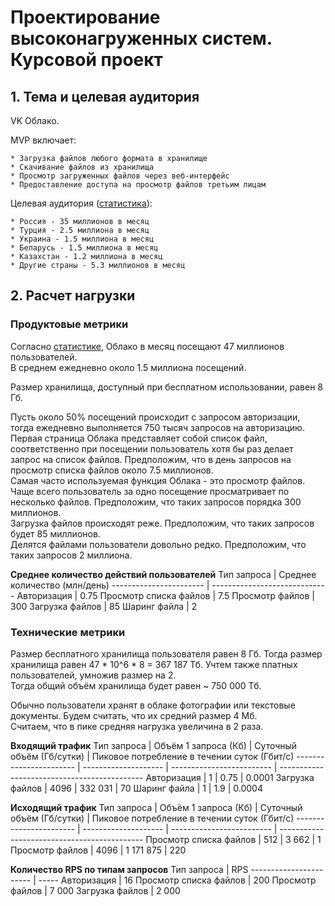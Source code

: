 # Проектирование высоконагруженных систем. Курсовой проект

## 1. Тема и целевая аудитория

VK Облако.

MVP включает:

    * Загрузка файлов любого формата в хранилище  
    * Скачивание файлов из хранилища  
    * Просмотр загруженных файлов через веб-интерфейс  
    * Предоставление доступа на просмотр файлов третьим лицам  

Целевая аудитория ([статистика](https://www.similarweb.com/ru/website/cloud.mail.ru/#traffic)):

    * Россия - 35 миллионов в месяц
    * Турция - 2.5 миллиона в месяц
    * Украина - 1.5 миллиона в месяц
    * Беларусь - 1.5 миллиона в месяц
    * Казахстан - 1.2 миллиона в месяц
    * Другие страны - 5.3 миллионов в месяц

## 2. Расчет нагрузки

### Продуктовые метрики

Согласно [статистике](https://www.similarweb.com/ru/website/cloud.mail.ru/#traffic), Облако в месяц посещают 47 миллионов пользователей.  
В среднем ежедневно около 1.5 миллиона посещений.  

Размер хранилища, доступный при бесплатном использовании, равен 8 Гб.  

Пусть около 50% посещений происходит с запросом авторизации, тогда ежедневно выполняется 750 тысяч запросов на авторизацию.  
Первая страница Облака представляет собой список файл, соответственно при посещении пользователь хотя бы раз делает запрос на список файлов. Предположим, что в день запросов на просмотр списка файлов около 7.5 миллионов.  
Самая часто используемая функция Облака - это просмотр файлов. Чаще всего пользователь за одно посещение просматривает по несколько файлов. Предположим, что таких запросов порядка 300 миллионов.  
Загрузка файлов происходят реже. Предположим, что таких запросов будет 85 миллионов.  
Делятся файлами пользователи довольно редко. Предположим, что таких запросов 2 миллиона.  

**Среднее количество действий пользователей**
Тип запроса             | Среднее количество (млн/день)
----------------------- | -----------------------------
Авторизация             | 0.75
Просмотр списка файлов  | 7.5
Просмотр файлов         | 300
Загрузка файлов         | 85
Шаринг файла            | 2

### Технические метрики

Размер бесплатного хранилища пользователя равен 8 Гб. Тогда размер хранилища равен 47 * 10^6 * 8 = 367 187 Тб. Учтем также платных пользователей, умножив размер на 2.  
Тогда общий объём хранилища будет равен ~ 750 000 Тб.

Обычно пользователи хранят в облаке фотографии или текстовые документы. Будем считать, что их средний размер 4 Мб.  
Считаем, что в пике средняя нагрузка увеличина в 2 раза.

**Входящий трафик**
Тип запроса             | Объём 1 запроса (Кб) | Суточный объём (Гб/сутки) | Пиковое потребление в течении суток (Гбит/с)
----------------------- | -------------------- | ------------------------- | --------------------------------------------
Авторизация             | 1                    | 0.75                      | 0.0001
Загрузка файлов         | 4096                 | 332 031                   | 70
Шаринг файла            | 1                    | 1.9                       | 0.0004


**Исходящий трафик**
Тип запроса             | Объём 1 запроса (Кб) | Суточный объём (Гб/сутки) | Пиковое потребление в течении суток (Гбит/с)
----------------------- | -------------------- | ------------------------- | --------------------------------------------
Просмотр списка файлов  | 512                  | 3 662                     | 1
Просмотр файлов         | 4096                 | 1 171 875                 | 220


**Количество RPS по типам запросов**
Тип запроса             | RPS
----------------------- | -----
Авторизация             | 16
Просмотр списка файлов  | 200
Просмотр файлов         | 7 000
Загрузка файлов         | 2 000

